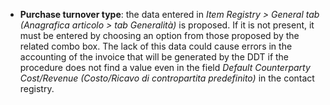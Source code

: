 - **Purchase turnover type**: the data entered in *Item Registry > General tab (Anagrafica articolo > tab Generalità)* is proposed. If it is not present, it must be entered by choosing an option from those proposed by the related combo box. The lack of this data could cause errors in the accounting of the invoice that will be generated by the DDT if the procedure does not find a value even in the field *Default Counterparty Cost/Revenue (Costo/Ricavo di contropartita predefinito)* in the contact registry.
